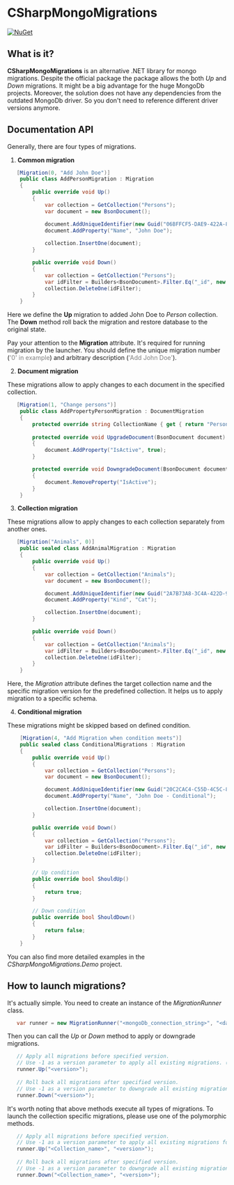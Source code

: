 # CSharpMongoMigrations

[![NuGet](https://img.shields.io/badge/nuget-2.5.1-blue.svg)](https://www.nuget.org/packages/CSharpMongoMigrations/)

## What is it?

**CSharpMongoMigrations** is an alternative .NET library for mongo migrations. Despite the official package the package allows the both *Up* and *Down* migrations. It might be a big advantage for the huge MongoDb projects. Moreover, the solution does not have any dependencies from the outdated MongoDb driver. So you don't need to reference different driver versions anymore.


## Documentation API
Generally, there are four types of migrations.

1) **Common migration**

```csharp
   [Migration(0, "Add John Doe")]
    public class AddPersonMigration : Migration
    {
        public override void Up()
        {
            var collection = GetCollection("Persons");
            var document = new BsonDocument();

            document.AddUniqueIdentifier(new Guid("06BFFCF5-DAE9-422A-85AB-F58DE41E86DA"));
            document.AddProperty("Name", "John Doe");
            
            collection.InsertOne(document);
        }

        public override void Down()
        {
            var collection = GetCollection("Persons");
            var idFilter = Builders<BsonDocument>.Filter.Eq("_id", new Guid("06BFFCF5-DAE9-422A-85AB-F58DE41E86DA"));
            collection.DeleteOne(idFilter);
        }
    }
```

Here we define the **Up** migration to added John Doe to *Person* collection. The **Down** method roll back the migration and restore database to the original state.

Pay your attention to the **Migration** attribute. It's required for running migration by the launcher. You should define the unique migration number (<span style="color:gray">'0' in example</span>) and arbitrary description (<span style="color:gray">'Add John Doe'</span>).


2) **Document migration**

These migrations allow to apply changes to each document in the specified collection.
```csharp
   [Migration(1, "Change persons")]
    public class AddPropertyPersonMigration : DocumentMigration
    {
        protected override string CollectionName { get { return "Persons"; } }
               
        protected override void UpgradeDocument(BsonDocument document)
        {
            document.AddProperty("IsActive", true);            
        }

        protected override void DowngradeDocument(BsonDocument document)
        {
            document.RemoveProperty("IsActive");
        }
    }
```


3) **Collection migration**

These migrations allow to apply changes to each collection separately from another ones.
```csharp
   [Migration("Animals", 0)]
    public sealed class AddAnimalMigration : Migration
    {
        public override void Up()
        {
            var collection = GetCollection("Animals");
            var document = new BsonDocument();

            document.AddUniqueIdentifier(new Guid("2A7B73A8-3C4A-422D-90B4-C73BCF48EBD4"));
            document.AddProperty("Kind", "Cat");

            collection.InsertOne(document);
        }

        public override void Down()
        {
            var collection = GetCollection("Animals");
            var idFilter = Builders<BsonDocument>.Filter.Eq("_id", new Guid("2A7B73A8-3C4A-422D-90B4-C73BCF48EBD4"));
            collection.DeleteOne(idFilter);
        }
    }
```
Here, the *Migration* attribute defines the target collection name and the specific migration version for the predefined collection. It helps us to apply migration to a specific schema.

4) **Conditional migration**

These migrations might be skipped based on defined condition.
```csharp
    [Migration(4, "Add Migration when condition meets")]
    public sealed class ConditionalMigrations : Migration
    {
        public override void Up()
        {
            var collection = GetCollection("Persons");
            var document = new BsonDocument();

            document.AddUniqueIdentifier(new Guid("20C2CAC4-C55D-4C5C-8937-33698A3EC6C7"));
            document.AddProperty("Name", "John Doe - Conditional");

            collection.InsertOne(document);
        }

        public override void Down()
        {
            var collection = GetCollection("Persons");
            var idFilter = Builders<BsonDocument>.Filter.Eq("_id", new Guid("20C2CAC4-C55D-4C5C-8937-33698A3EC6C7"));
            collection.DeleteOne(idFilter);
        }

        // Up condition
        public override bool ShouldUp()
        {
            return true;
        }

        // Down condition
        public override bool ShouldDown()
        {
            return false;
        }
    }
```

You can also find more detailed examples in the *CSharpMongoMigrations.Demo* project.


## How to launch migrations?
It's actually simple. You need to create an instance of the *MigrationRunner* class.

```csharp
   var runner = new MigrationRunner("<mongoDb_connection_string>", "<database_name>", "<full_name_of_assembly_with_migrations>");
```
Then you can call the *Up* or *Down* method to apply or downgrade migrations.

```csharp
   // Apply all migrations before specified version.
   // Use -1 as a version parameter to apply all existing migrations. ('-1' is a default parameter value)
   runner.Up("<version>"); 
   
   // Roll back all migrations after specified version.
   // Use -1 as a version parameter to downgrade all existing migrations. ('-1' is a default parameter value)
   runner.Down("<version>"); 
```

It's worth noting that above methods execute all types of migrations. To launch the collection specific migrations, please use one of the polymorphic methods.
```csharp
   // Apply all migrations before specified version.
   // Use -1 as a version parameter to apply all existing migrations for the target collection. ('-1' is a default parameter value)
   runner.Up("<Collection_name>", "<version>"); 
   
   // Roll back all migrations after specified version.
   // Use -1 as a version parameter to downgrade all existing migrations for the target collection. ('-1' is a default parameter value)
   runner.Down("<Collection_name>", "<version>"); 
```
